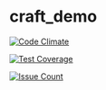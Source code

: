 # craft_demo

[![Code Climate](https://codeclimate.com/github/anuragkanungo/craft_demo/badges/gpa.svg)](https://codeclimate.com/github/anuragkanungo/craft_demo)

[![Test Coverage](https://codeclimate.com/github/anuragkanungo/craft_demo/badges/coverage.svg)](https://codeclimate.com/github/anuragkanungo/craft_demo/coverage)

[![Issue Count](https://codeclimate.com/github/anuragkanungo/craft_demo/badges/issue_count.svg)](https://codeclimate.com/github/anuragkanungo/craft_demo)